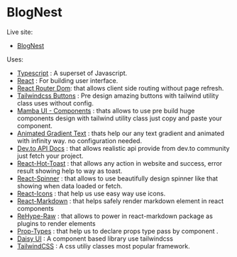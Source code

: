 # BlogNest

Live site:

- [BlogNest](https://blognest-five.vercel.app/)

Uses:

- [Typescript](https://www.typescriptlang.org/) : A superset of Javascript.
- [React](https://react.dev/) : For building user interface.
- [React Router Dom](https://reactrouter.com/en/main): that allows client side routing without page refresh.
- [Tailwindcss Buttons](https://devdojo.com/tailwindcss/buttons) : Pre design amazing buttons with tailwind utility class uses without config.
- [Mamba UI - Components](https://mambaui.com/components) : thats allows to use pre build huge components design with tailwind utility class just copy and paste your component.
- [Animated Gradient Text](https://www.andrealves.dev/blog/how-to-make-an-animated-gradient-text-with-tailwindcss/) : thats help our any text gradient and animated with infinity way. no configuration needed.
- [Dev.to API Docs](https://developers.forem.com/api/v1#tag/articles/operation/getArticles) : that allows realistic api provide from dev.to community just fetch your project.
- [React-Hot-Toast](https://react-hot-toast.com/) : that allows any action in website and success, error result showing help to way as toast.
- [React-Spinner](https://www.npmjs.com/package/react-spinners) : that allows to use beautifully design spinner like that showing when data loaded or fetch.
- [React-Icons](https://react-icons.github.io/react-icons/) : that help us use easy way use icons.
- [React-Markdown](https://www.npmjs.com/package/react-markdown) : that helps safely render markdown element in react components
- [ReHype-Raw](https://www.npmjs.com/package/rehype-raw) : that allows to power in react-markdown package as plugins to render elements
- [Prop-Types](https://www.npmjs.com/package/prop-types) : that help us to declare props type pass by component .
- [Daisy UI](https://daisyui.com/) : A component based library use tailwindcss
- [TailwindCSS](https://tailwindcss.com/) : A css utiliy classes most popular framework.
